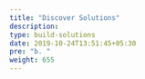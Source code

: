 ```yaml
---
title: "Discover Solutions"
description:
type: build-solutions
date: 2019-10-24T13:51:45+05:30
pre: "b. "
weight: 655
---
```

